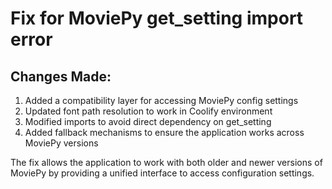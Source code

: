 # Fix for MoviePy get_setting import error

## Changes Made:

1. Added a compatibility layer for accessing MoviePy config settings
2. Updated font path resolution to work in Coolify environment
3. Modified imports to avoid direct dependency on get_setting
4. Added fallback mechanisms to ensure the application works across MoviePy versions

The fix allows the application to work with both older and newer versions of MoviePy by providing a unified interface to access configuration settings.
